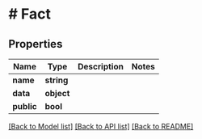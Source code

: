 # # Fact

## Properties

Name | Type | Description | Notes
------------ | ------------- | ------------- | -------------
**name** | **string** |  |
**data** | **object** |  |
**public** | **bool** |  |

[[Back to Model list]](../../README.md#models) [[Back to API list]](../../README.md#endpoints) [[Back to README]](../../README.md)

